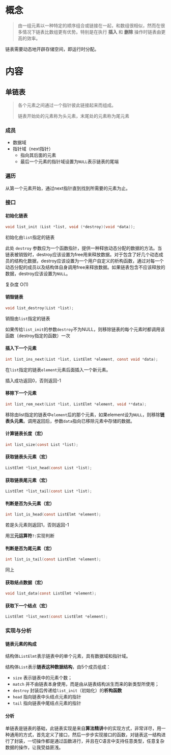 # 概念

>  由一组元素以一种特定的顺序组合或链接在一起，和数组很相似，然而在很多情况下链表比数组更有优势。特别是在执行 **插入** 和 **删除** 操作时链表由更高的效率。

链表需要动态地开辟存储空间，即运行时分配。



# 内容

## 单链表

>  各个元素之间通过一个指针彼此链接起来而组成。
>
> 链表开始处的元素称为头元素，末尾处的元素称为尾元素

### 成员

- 数据域
- 指针域（next指针）
  - 指向其后面的元素
  - 最后一个元素的指针域设置为`NULL`表示链表的尾端

### 遍历

从第一个元素开始，通过next指针直到找到所需要的元素为止。

### 接口

#### 初始化链表

```c
void list_init (List *list, void (*destroy)(void *data));
```

初始化由`list`指定的链表

此处 `destroy` 参数应为一个函数指针，提供一种释放动态分配的数据的方法。当链表被销毁时，destroy应该设置为free用来释放数据。对于包含了好几个动态成员的结构化数据，destroy应该设置为一个用户自定义的析构函数，通过对每一个动态分配的成员以及结构体自身调用free来释放数据。如果链表包含不应该释放的数据，destroy应该设置为`NULL`。

复杂度 O(1)

#### 销毁链表

```c
void list_destroy(List *list);
```

销毁由`list`指定的链表

如果传给`list_init`的参数`destroy`不为NULL，则移除链表的每个元素时都调用该函数（destroy指定的函数）一次

#### 插入下一个元素

```c
int list_ins_next(List *list, ListElmt *element, const void *data);
```

在`list`指定的链表`element`元素后面插入一个新元素。

插入成功返回0，否则返回-1

#### 移除下一个元素

```c
int list_rem_next(List *list, ListElmt *element, void **data);
```

移除由list指定的链表中`element`后的那个元素，如果element设为`NULL`，则移除**链表头元素**。调用返回后，参数`data`指向已移除元素中存储的数据。

#### 计算链表长度（宏）

```c
int list_size(const List *list);
```

#### 获取链表头元素（宏）

```c
ListElmt *list_head(const List *list);
```

#### 获取链表尾元素（宏）

```c
ListElmt *list_tail(const List *list);
```

#### 判断是否为头元素（宏）

```c
int list_is_head(const ListElmt *element);
```

若是头元素则返回1，否则返回-1

用**三元运算符**`?:`实现判断

#### 判断是否为尾元素（宏）

```c
int list_is_tail(const ListElmt *element);
```

同上

#### 获取结点数据（宏）

```c
void list_data(const ListElmt *element);
```

#### 获取下一个结点（宏）

```c
ListElmt *list_next(const ListElmt *element);
```

### 实现与分析

#### 链表元素的构成

结构体`ListElmt`表示链表中的单个元素，具有数据域和指针域。

结构体`List`表示**链表这种数据结构**，由5个成员组成：

- `size` 表示链表中的元素个数；
- `match` 并不由链表本身使用，而是由从链表结构派生而来的新类型所使用；
- `destroy` 封装后传递给`list_init`（初始化）的**析构函数**
- `head` 指向链表中头结点元素的指针
- `tail` 指向链表中尾结点元素的指针

#### 分析

单链表是链表的基础，此链表实现是来自**算法精讲**中的实现方式，非常详尽，用一种通用的方式，首先定义了接口，然后一步步实现接口的函数，对链表这一结构进行了封装，一切操作都是通过函数进行，并且在C语言中支持任意类型，任意复杂数据的操作，让我受益匪浅。